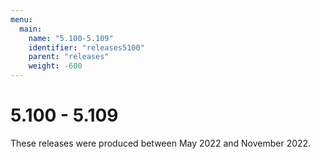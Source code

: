 ```yaml
---
menu:
  main:
    name: "5.100-5.109"
    identifier: "releases5100"
    parent: "releases"
    weight: -600
---
```


# 5.100 - 5.109

These releases were produced between May 2022 and November 2022.

